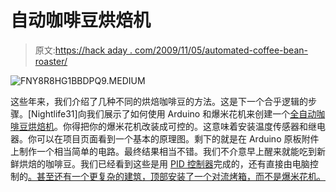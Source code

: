 # 自动咖啡豆烘焙机

> 原文:[https://hack aday . com/2009/11/05/automated-coffee-bean-roaster/](https://hackaday.com/2009/11/05/automated-coffee-bean-roaster/)

![FNY8R8HG1BBDPQ9.MEDIUM](../Images/49b683a3a3cd040520b8f7ebe95a3b65.png "FNY8R8HG1BBDPQ9.MEDIUM")

这些年来，我们介绍了几种不同的烘焙咖啡豆的方法。这是下一个合乎逻辑的步骤。[Nightlife31]向我们展示了如何使用 Arduino 和爆米花机来创建一个[全自动咖啡豆烘焙机](http://www.instructables.com/id/A-fully-automatic-coffee-bean-roaster-Arduino/)。你得把你的爆米花机改装成可控的。这意味着安装温度传感器和继电器。你可以在项目页面看到一个基本的原理图。剩下的就是在 Arduino 原板附件上制作一个相当简单的电路。最终结果相当不错。我们不介意早上醒来就能吃到新鲜烘焙的咖啡豆。我们已经看到这些是用 [PID 控制器](http://hackaday.com/2007/12/18/pid-controlled-popcorn-popper-coffee-roaster/)完成的，还有直接由电脑控制的[。甚至还有一个更复杂的建筑，顶部安装了一个对流烤箱，而不是爆米花机。](http://hackaday.com/2007/05/11/computer-controlled-coffee-roasting/)